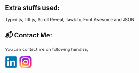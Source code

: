 ## Extra stuffs used:
Typed.js, Tilt.js, Scroll Reveal, Tawk.to, Font Awesome and JSON

## :mailbox_with_mail: Contact Me:

You can contact me on following handles,

<a href="https://www.linkedin.com/in/laxmanchrana/"><img src="https://github.com/devicons/devicon/blob/master/icons/linkedin/linkedin-original.svg" alt="linkedin_logo" width="40" height="40"></a>&nbsp;
<a href="https://www.instagram.com/laxmanchandrarana/"><img src="https://github.com/wle8300/instagram-logo/blob/master/logo.svg" alt="linkedin_logo" width="40" height="40"></a>
